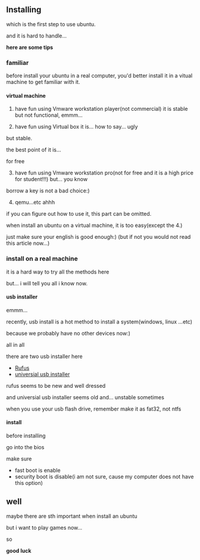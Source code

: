 ## Installing
which is the first step to use ubuntu.

and it is hard to handle...

**here are some tips**

### familiar
before install your ubuntu in a real computer, you'd better install it in a vitual machine to get familiar with it.

#### virtual machine
1. have fun using Vmware workstation player(not commercial)
it is stable but not functional, emmm...

2. have fun using Virtual box
it is... how to say... ugly

but stable.

the best point of it is...

for free

3. have fun using Vmware workstation pro(not for free and it is a high price for student!!!)
but... you know

borrow a key is not a bad choice:)

4. qemu...etc
ahhh

if you can figure out how to use it, this part can be omitted.

when install an ubuntu on a virtual machine, it is too easy(except the 4.)

just make sure your english is good enough:) (but if not you would not read this article now...)

### install on a real machine
it is a hard way to try all the methods here

but... i will tell you all i know now.

#### usb installer
emmm...

recently, usb install is a hot method to install a system(windows, linux ...etc)

because we probably have no other devices now:)

all in all

there are two usb installer here

- [Rufus](https://rufus.akeo.ie/)
- [universial usb installer](https://www.pendrivelinux.com/universal-usb-installer-easy-as-1-2-3/)

rufus seems to be new and well dressed

and universial usb installer seems old and... unstable sometimes

when you use your usb flash drive, remember make it as fat32, not ntfs

#### install
before installing

go into the bios

make sure
- fast boot is enable
- security boot is disable(i am not sure, cause my computer does not have this option)

## well
maybe there are sth important when install an ubuntu

but i want to play games now...

so

**good luck**

